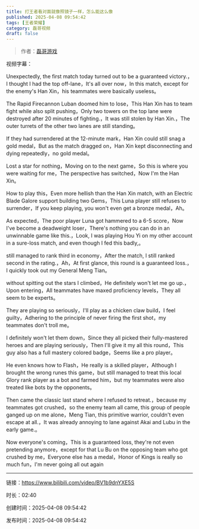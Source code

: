 ```yaml
---
title: 打王者看对面就像照镜子一样，怎么能这么像
published: 2025-04-08 09:54:42
tags: [王者荣耀]
category: 磊哥视频
draft: false
---
```



> 作者：[磊哥游戏](https://space.bilibili.com/268941858?spm_id_from=333.788.upinfo.head.click)

视频字幕：

Unexpectedly, the first match today turned out to be a guaranteed victory.，I thought I had the top off-lane，It's all over now，In this match, except for the enemy's Han Xin，his teammates were basically useless。

The Rapid Firecannon Luban doomed him to lose，This Han Xin has to team fight while also split pushing，Only two towers on the top lane were destroyed after 20 minutes of fighting.，It was still stolen by Han Xin.，The outer turrets of the other two lanes are still standing。

If they had surrendered at the 12-minute mark，Han Xin could still snag a gold medal，But as the match dragged on，Han Xin kept disconnecting and dying repeatedly，no gold medal。

Lost a star for nothing，Moving on to the next game，So this is where you were waiting for me，The perspective has switched，Now I'm the Han Xin。

How to play this，Even more hellish than the Han Xin match, with an Electric Blade Galore support building two Gems，This Luna player still refuses to surrender，If you keep playing, you won't even get a bronze medal，Ah。

As expected，The poor player Luna got hammered to a 6-5 score，Now I've become a deadweight loser，There's nothing you can do in an unwinnable game like this.，Look, I was playing Hou Yi on my other account in a sure-loss match, and even though I fed this badly,。

still managed to rank third in economy，After the match, I still ranked second in the rating.，Ah，At first glance, this round is a guaranteed loss.，I quickly took out my General Meng Tian。

without spitting out the stars I climbed，He definitely won't let me go up.，Upon entering，All teammates have maxed proficiency levels，They all seem to be experts。

They are playing so seriously，I'll play as a chicken claw build，I feel guilty，Adhering to the principle of never firing the first shot，my teammates don't troll me。

I definitely won't let them down，Since they all picked their fully-mastered heroes and are playing seriously，Then I'll give it my all this round，This guy also has a full mastery colored badge，Seems like a pro player。

He even knows how to Flash，He really is a skilled player，Although I brought the wrong runes this game，but still managed to treat this local Glory rank player as a bot and farmed him，but my teammates were also treated like bots by the opponents。

Then came the classic last stand where I refused to retreat.，because my teammates got crushed，so the enemy team all came, this group of people ganged up on me alone，Meng Tian, this primitive warrior, couldn't even escape at all.，It was already annoying to lane against Akai and Lubu in the early game.。

Now everyone's coming，This is a guaranteed loss, they're not even pretending anymore，except for that Lu Bu on the opposing team who got crushed by me，Everyone else has a medal，Honor of Kings is really so much fun，I'm never going all out again

---

链接：https://www.bilibili.com/video/BV1b9dnYXE5S

时长：02:40

创建时间：2025-04-08 09:54:42

发布时间：2025-04-08 09:54:42

